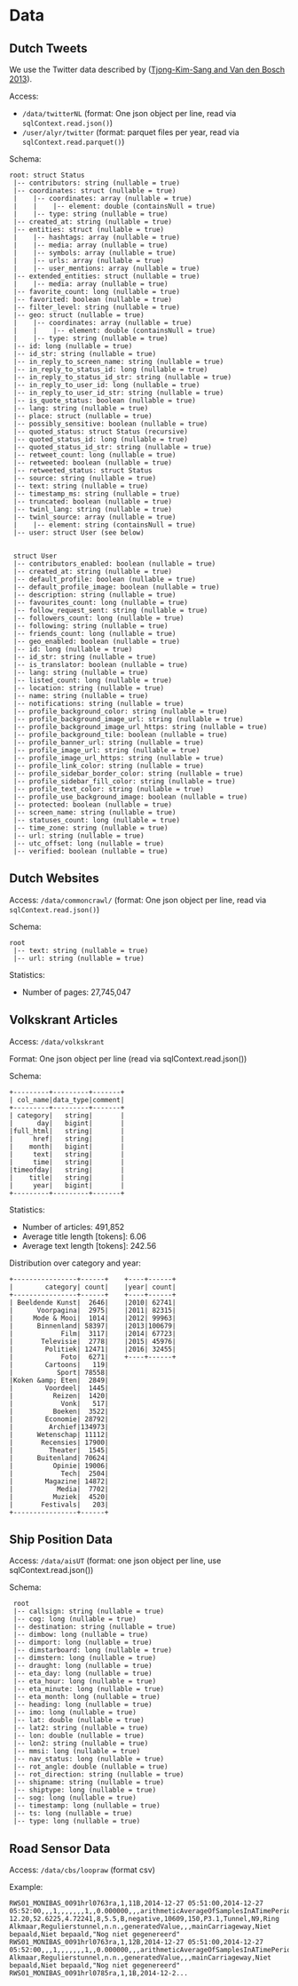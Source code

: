 # Data

## Dutch Tweets
We use the Twitter data described by ([Tjong-Kim-Sang and Van den Bosch 2013][3]). 

[3]: http://ifarm.nl/erikt/papers/clin2013.pdf "Erik Tjong Kim Sang and Antal van den Bosch. Dealing with big data: The case of Twitter. In: Computational Linguistics in the Netherlands Journal 3, ISSN: 2211-4009, pages 121-134, 2013."


Access: 
* ``/data/twitterNL`` (format: One json object per line, read via ``sqlContext.read.json()``)
* ``/user/alyr/twitter`` (format: parquet files per year, read via ``sqlContext.read.parquet()``)

Schema: 

    root: struct Status
     |-- contributors: string (nullable = true)
     |-- coordinates: struct (nullable = true)
     |    |-- coordinates: array (nullable = true)
     |    |    |-- element: double (containsNull = true)
     |    |-- type: string (nullable = true)
     |-- created_at: string (nullable = true)
     |-- entities: struct (nullable = true)
     |    |-- hashtags: array (nullable = true)
     |    |-- media: array (nullable = true)
     |    |-- symbols: array (nullable = true)
     |    |-- urls: array (nullable = true)
     |    |-- user_mentions: array (nullable = true)
     |-- extended_entities: struct (nullable = true)
     |    |-- media: array (nullable = true)
     |-- favorite_count: long (nullable = true)
     |-- favorited: boolean (nullable = true)
     |-- filter_level: string (nullable = true)
     |-- geo: struct (nullable = true)
     |    |-- coordinates: array (nullable = true)
     |    |    |-- element: double (containsNull = true)
     |    |-- type: string (nullable = true)
     |-- id: long (nullable = true)
     |-- id_str: string (nullable = true)
     |-- in_reply_to_screen_name: string (nullable = true)
     |-- in_reply_to_status_id: long (nullable = true)
     |-- in_reply_to_status_id_str: string (nullable = true)
     |-- in_reply_to_user_id: long (nullable = true)
     |-- in_reply_to_user_id_str: string (nullable = true)
     |-- is_quote_status: boolean (nullable = true)
     |-- lang: string (nullable = true)
     |-- place: struct (nullable = true)
     |-- possibly_sensitive: boolean (nullable = true)
     |-- quoted_status: struct Status (recursive)
     |-- quoted_status_id: long (nullable = true)
     |-- quoted_status_id_str: string (nullable = true)
     |-- retweet_count: long (nullable = true)
     |-- retweeted: boolean (nullable = true)
     |-- retweeted_status: struct Status
     |-- source: string (nullable = true)
     |-- text: string (nullable = true)
     |-- timestamp_ms: string (nullable = true)
     |-- truncated: boolean (nullable = true)
     |-- twinl_lang: string (nullable = true)
     |-- twinl_source: array (nullable = true)
     |    |-- element: string (containsNull = true)
     |-- user: struct User (see below)

     
     struct User
     |-- contributors_enabled: boolean (nullable = true)
     |-- created_at: string (nullable = true)
     |-- default_profile: boolean (nullable = true)
     |-- default_profile_image: boolean (nullable = true)
     |-- description: string (nullable = true)
     |-- favourites_count: long (nullable = true)
     |-- follow_request_sent: string (nullable = true)
     |-- followers_count: long (nullable = true)
     |-- following: string (nullable = true)
     |-- friends_count: long (nullable = true)
     |-- geo_enabled: boolean (nullable = true)
     |-- id: long (nullable = true)
     |-- id_str: string (nullable = true)
     |-- is_translator: boolean (nullable = true)
     |-- lang: string (nullable = true)
     |-- listed_count: long (nullable = true)
     |-- location: string (nullable = true)
     |-- name: string (nullable = true)
     |-- notifications: string (nullable = true)
     |-- profile_background_color: string (nullable = true)
     |-- profile_background_image_url: string (nullable = true)
     |-- profile_background_image_url_https: string (nullable = true)
     |-- profile_background_tile: boolean (nullable = true)
     |-- profile_banner_url: string (nullable = true)
     |-- profile_image_url: string (nullable = true)
     |-- profile_image_url_https: string (nullable = true)
     |-- profile_link_color: string (nullable = true)
     |-- profile_sidebar_border_color: string (nullable = true)
     |-- profile_sidebar_fill_color: string (nullable = true)
     |-- profile_text_color: string (nullable = true)
     |-- profile_use_background_image: boolean (nullable = true)
     |-- protected: boolean (nullable = true)
     |-- screen_name: string (nullable = true)
     |-- statuses_count: long (nullable = true)
     |-- time_zone: string (nullable = true)
     |-- url: string (nullable = true)
     |-- utc_offset: long (nullable = true)
     |-- verified: boolean (nullable = true) 
     

## Dutch Websites

Access: ``/data/commoncrawl/`` (format: One json object per line, read via ``sqlContext.read.json()``)
    
Schema: 

    root
     |-- text: string (nullable = true)
     |-- url: string (nullable = true)
     
Statistics:

* Number of pages: 27,745,047

## Volkskrant Articles

Access: ``/data/volkskrant``

Format: One json object per line (read via sqlContext.read.json())

Schema:

    +---------+---------+-------+
    | col_name|data_type|comment|
    +---------+---------+-------+
    | category|   string|       |
    |      day|   bigint|       |
    |full_html|   string|       |
    |     href|   string|       |
    |    month|   bigint|       |
    |     text|   string|       |
    |     time|   string|       |
    |timeofday|   string|       |
    |    title|   string|       |
    |     year|   bigint|       |
    +---------+---------+-------+

Statistics:

* Number of articles: 491,852
* Average title length [tokens]: 6.06
* Average text length [tokens]: 242.56 

Distribution over category and year:

    +----------------+------+    +----+------+                                                      
    |        category| count|    |year| count| 
    +----------------+------+    +----+------+ 
    | Beeldende Kunst|  2646|    |2010| 62741| 
    |      Voorpagina|  2975|    |2011| 82315| 
    |     Mode & Mooi|  1014|    |2012| 99963| 
    |      Binnenland| 58397|    |2013|100679| 
    |            Film|  3117|    |2014| 67723| 
    |       Televisie|  2778|    |2015| 45976| 
    |        Politiek| 12471|    |2016| 32455| 
    |            Foto|  6271|    +----+------+ 
    |        Cartoons|   119|    
    |           Sport| 78558|    
    |Koken &amp; Eten|  2849|    
    |        Voordeel|  1445|     
    |          Reizen|  1420|     
    |            Vonk|   517|     
    |          Boeken|  3522|     
    |        Economie| 28792|     
    |         Archief|134973|     
    |      Wetenschap| 11112|     
    |       Recensies| 17900|     
    |         Theater|  1545|     
    |      Buitenland| 70624|     
    |          Opinie| 19006|     
    |            Tech|  2504|     
    |        Magazine| 14872|     
    |           Media|  7702|     
    |          Muziek|  4520|     
    |       Festivals|   203|     
    +----------------+------+ 



## Ship Position Data

Access: `/data/aisUT` (format: one json object per line, use sqlContext.read.json())

Schema:

     root
     |-- callsign: string (nullable = true)
     |-- cog: long (nullable = true)
     |-- destination: string (nullable = true)
     |-- dimbow: long (nullable = true)
     |-- dimport: long (nullable = true)
     |-- dimstarboard: long (nullable = true)
     |-- dimstern: long (nullable = true)
     |-- draught: long (nullable = true)
     |-- eta_day: long (nullable = true)
     |-- eta_hour: long (nullable = true)
     |-- eta_minute: long (nullable = true)
     |-- eta_month: long (nullable = true)
     |-- heading: long (nullable = true)
     |-- imo: long (nullable = true)
     |-- lat: double (nullable = true)
     |-- lat2: string (nullable = true)
     |-- lon: double (nullable = true)
     |-- lon2: string (nullable = true)
     |-- mmsi: long (nullable = true)
     |-- nav_status: long (nullable = true)
     |-- rot_angle: double (nullable = true)
     |-- rot_direction: string (nullable = true)
     |-- shipname: string (nullable = true)
     |-- shiptype: long (nullable = true)
     |-- sog: long (nullable = true)
     |-- timestamp: long (nullable = true)
     |-- ts: long (nullable = true)
     |-- type: long (nullable = true)

## Road Sensor Data

Access: `/data/cbs/loopraw` (format csv)

Example: 

    RWS01_MONIBAS_0091hrl0763ra,1,11B,2014-12-27 05:51:00,2014-12-27 05:52:00,,,1,,,,,,,1,,0.000000,,,arithmeticAverageOfSamplesInATimePeriod,,0091hrl0763ra,,2,,southBound,100,60,lane2,greaterThan 12.20,52.6225,4.72241,8,5.5,B,negative,10609,150,P3.1,Tunnel,N9,Ring Alkmaar,Regulierstunnel,n.n.,generatedValue,,,mainCarriageway,Niet bepaald,Niet bepaald,"Nog niet gegenereerd"
    RWS01_MONIBAS_0091hrl0763ra,1,12B,2014-12-27 05:51:00,2014-12-27 05:52:00,,,1,,,,,,,1,,0.000000,,,arithmeticAverageOfSamplesInATimePeriod,,0091hrl0763ra,,2,,southBound,100,60,lane2,anyVehicle,52.6225,4.72241,8,5.5,B,negative,10609,150,P3.1,Tunnel,N9,Ring Alkmaar,Regulierstunnel,n.n.,generatedValue,,,mainCarriageway,Niet bepaald,Niet bepaald,"Nog niet gegenereerd"
    RWS01_MONIBAS_0091hrl0785ra,1,1B,2014-12-2...
